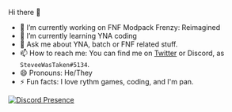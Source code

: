 Hi there 👋
- 🔭 I’m currently working on FNF Modpack Frenzy: Reimagined 
- 🌱 I’m currently learning YNA coding
- 💬 Ask me about YNA, batch or FNF related stuff.
- 📫 How to reach me: You can find me on <a href="https://twitter.com/stevewastaken__?ref_src=twsrc%5Etfw" class="twitter-follow-button" data-show-count="false">Twitter</a> or Discord, as `SteveeWasTaken#5134`.
- 😄 Pronouns: He/They
- ⚡ Fun facts: I love rythm games, coding, and I'm pan.

[![Discord Presence](https://lanyard.cnrad.dev/api/907376451601432596)](https://discord.com/users/907376451601432596)
